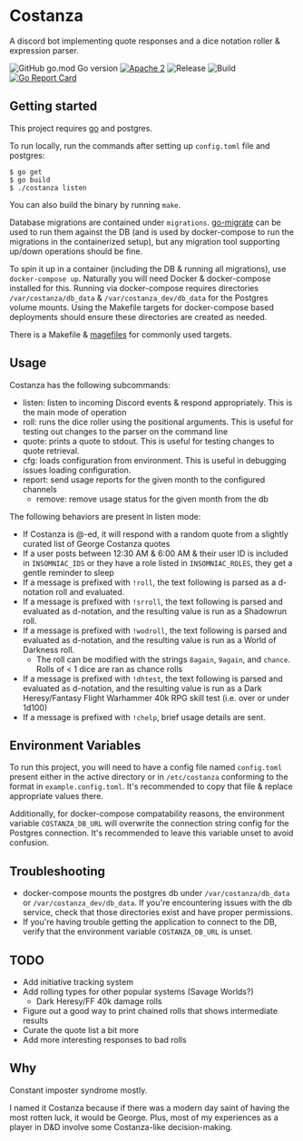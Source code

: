 
# Costanza

A discord bot implementing quote responses and a dice notation roller & expression parser.

![GitHub go.mod Go version](https://img.shields.io/github/go-mod/go-version/dmtaylor/costanza)
[![Apache 2](https://img.shields.io/github/license/dmtaylor/costanza)](https://github.com/dmtaylor/costanza/LICENSE)
![Release](https://img.shields.io/github/v/release/dmtaylor/costanza?include_prereleases&sort=semver)
![Build](https://img.shields.io/github/actions/workflow/status/dmtaylor/costanza/go.yml)
[![Go Report Card](https://goreportcard.com/badge/github.com/dmtaylor/costanza)](https://goreportcard.com/report/github.com/dmtaylor/costanza)

## Getting started
This project requires [go](https://golang.org/) and postgres.

To run locally, run the commands after setting up `config.toml` file and postgres:
```
$ go get
$ go build
$ ./costanza listen
```

You can also build the binary by running `make`.

Database migrations are contained under `migrations`. [go-migrate](https://github.com/golang-migrate/migrate) can be used to run them against the
DB (and is used by docker-compose to run the migrations in the containerized setup), but any migration tool supporting up/down operations should be fine.

To spin it up in a container (including the DB & running all migrations), use `docker-compose up`. Naturally you will need Docker &
docker-compose installed for this. Running via docker-compose requires directories `/var/costanza/db_data` & `/var/costanza_dev/db_data`
for the Postgres volume mounts. Using the Makefile targets for docker-compose based deployments should ensure these directories are created as needed.

There is a Makefile & [magefiles](https://magefile.org) for commonly used targets.

## Usage
Costanza has the following subcommands:
- listen: listen to incoming Discord events & respond appropriately. This is the main mode of operation
- roll: runs the dice roller using the positional arguments. This is useful for testing out changes to the parser on the command line
- quote: prints a quote to stdout. This is useful for testing changes to quote retrieval.
- cfg: loads configuration from environment. This is useful in debugging issues loading configuration.
- report: send usage reports for the given month to the configured channels
  - remove: remove usage status for the given month from the db

The following behaviors are present in listen mode:
- If Costanza is @-ed, it will respond with a random quote from a slightly curated list of George Costanza quotes
- If a user posts between 12:30 AM & 6:00 AM & their user ID is included in `INSOMNIAC_IDS` or they have a role listed in `INSOMNIAC_ROLES`, they get a gentle reminder to sleep
- If a message is prefixed with `!roll`, the text following is parsed as a d-notation roll and evaluated.
- If a message is prefixed with `!srroll`, the text following is parsed and evaluated as d-notation, and the resulting value is run as a Shadowrun roll.
- If a message is prefixed with `!wodroll`, the text following is parsed and evaluated as d-notation, and the resulting value is run as a World of Darkness roll.
    - The roll can be modified with the strings `8again`, `9again`, and `chance`. Rolls of < 1 dice are ran as chance rolls
- If a message is prefixed with `!dhtest`, the text following is parsed and evaluated as d-notation, and the resulting value is run as a Dark Heresy/Fantasy
Flight Warhammer 40k RPG skill test (i.e. over or under 1d100)
- If a message is prefixed with `!chelp`, brief usage details are sent.

## Environment Variables

To run this project, you will need to have a config file named `config.toml` present either in the active directory or
in `/etc/costanza` conforming to the format in `example.config.toml`. It's recommended to copy that file & replace appropriate
values there.

Additionally, for docker-compose compatability reasons, the environment variable `COSTANZA_DB_URL` will overwrite the connection
string config for the Postgres connection. It's recommended to leave this variable unset to avoid confusion.

## Troubleshooting
- docker-compose mounts the postgres db under `/var/costanza/db_data` or `/var/costanza_dev/db_data`.
If you're encountering issues with the db service, check that those directories exist and have proper permissions.
- If you're having trouble getting the application to connect to the DB, verify that the environment variable `COSTANZA_DB_URL`
is unset.

## TODO
- Add initiative tracking system
- Add rolling types for other popular systems (Savage Worlds?)
    - Dark Heresy/FF 40k damage rolls
- Figure out a good way to print chained rolls that shows intermediate results
- Curate the quote list a bit more
- Add more interesting responses to bad rolls

## Why
Constant imposter syndrome mostly.

I named it Costanza because if there was a modern day saint of having the most rotten luck, it would be George. Plus, most of
my experiences as a player in D&D involve some Costanza-like decision-making.
